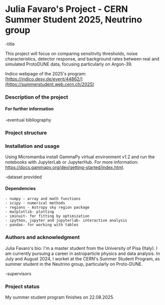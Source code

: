 # Julia Favaro's Project - CERN Summer Student 2025, Neutrino group
  -title
  
This project will focus on comparing sensitivity thresholds, noise characteristics, detector response, and background rates between real and simulated ProtoDUNE data, focusing particularly on Argon-39.

Indico webpage of the 2025's program: [https://indico.desy.de/event/44862/](https://summerstudent.web.cern.ch/2025)

### Description of the project

#### For further information
-eventual bibliography

### Project structure

### Installation and usage
Using Micromamba install GammaPy virtual environment v1.2 and run the notebooks with JupyterLab or JupyterHub. For more information: https://docs.gammapy.org/dev/getting-started/index.html.

-dataset provided

#### Dependencies 
    - numpy - array and math functions
    - scipy - numerical methods 
    - regions - Astropy sky region package
    - matplotlib- plotting
    - iminuit- for fitting by optimization
    - ipython, jupyter and jupyterlab- interactive analysis
    - pandas- for working with tables

### Authors and acknowledgment
Julia Favaro's bio: I'm a master student from the University of Pisa (Italy). I am currently pursuing a career in astroparticle physics and data analysis. In July and August 2024, I worket at the CERN's  Summer Student Program, as summer student in the Neutrino group, particularly on Proto-DUNE.

  -supervisors
  
### Project status
My summer student program finishes on 22.08.2025.

